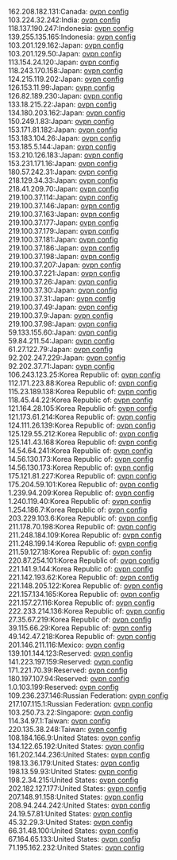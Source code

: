 162.208.182.131:Canada: [ovpn config](vpn/162_208_182_131.ovpn)  
103.224.32.242:India: [ovpn config](vpn/103_224_32_242.ovpn)  
118.137.190.247:Indonesia: [ovpn config](vpn/118_137_190_247.ovpn)  
139.255.135.165:Indonesia: [ovpn config](vpn/139_255_135_165.ovpn)  
103.201.129.162:Japan: [ovpn config](vpn/103_201_129_162.ovpn)  
103.201.129.50:Japan: [ovpn config](vpn/103_201_129_50.ovpn)  
113.154.24.120:Japan: [ovpn config](vpn/113_154_24_120.ovpn)  
118.243.170.158:Japan: [ovpn config](vpn/118_243_170_158.ovpn)  
124.215.119.202:Japan: [ovpn config](vpn/124_215_119_202.ovpn)  
126.153.11.99:Japan: [ovpn config](vpn/126_153_11_99.ovpn)  
126.82.189.230:Japan: [ovpn config](vpn/126_82_189_230.ovpn)  
133.18.215.22:Japan: [ovpn config](vpn/133_18_215_22.ovpn)  
134.180.203.162:Japan: [ovpn config](vpn/134_180_203_162.ovpn)  
150.249.1.83:Japan: [ovpn config](vpn/150_249_1_83.ovpn)  
153.171.81.182:Japan: [ovpn config](vpn/153_171_81_182.ovpn)  
153.183.104.26:Japan: [ovpn config](vpn/153_183_104_26.ovpn)  
153.185.5.144:Japan: [ovpn config](vpn/153_185_5_144.ovpn)  
153.210.126.183:Japan: [ovpn config](vpn/153_210_126_183.ovpn)  
153.231.171.16:Japan: [ovpn config](vpn/153_231_171_16.ovpn)  
180.57.242.31:Japan: [ovpn config](vpn/180_57_242_31.ovpn)  
218.129.34.33:Japan: [ovpn config](vpn/218_129_34_33.ovpn)  
218.41.209.70:Japan: [ovpn config](vpn/218_41_209_70.ovpn)  
219.100.37.114:Japan: [ovpn config](vpn/219_100_37_114.ovpn)  
219.100.37.146:Japan: [ovpn config](vpn/219_100_37_146.ovpn)  
219.100.37.163:Japan: [ovpn config](vpn/219_100_37_163.ovpn)  
219.100.37.177:Japan: [ovpn config](vpn/219_100_37_177.ovpn)  
219.100.37.179:Japan: [ovpn config](vpn/219_100_37_179.ovpn)  
219.100.37.181:Japan: [ovpn config](vpn/219_100_37_181.ovpn)  
219.100.37.186:Japan: [ovpn config](vpn/219_100_37_186.ovpn)  
219.100.37.198:Japan: [ovpn config](vpn/219_100_37_198.ovpn)  
219.100.37.207:Japan: [ovpn config](vpn/219_100_37_207.ovpn)  
219.100.37.221:Japan: [ovpn config](vpn/219_100_37_221.ovpn)  
219.100.37.26:Japan: [ovpn config](vpn/219_100_37_26.ovpn)  
219.100.37.30:Japan: [ovpn config](vpn/219_100_37_30.ovpn)  
219.100.37.31:Japan: [ovpn config](vpn/219_100_37_31.ovpn)  
219.100.37.49:Japan: [ovpn config](vpn/219_100_37_49.ovpn)  
219.100.37.9:Japan: [ovpn config](vpn/219_100_37_9.ovpn)  
219.100.37.98:Japan: [ovpn config](vpn/219_100_37_98.ovpn)  
59.133.155.60:Japan: [ovpn config](vpn/59_133_155_60.ovpn)  
59.84.211.54:Japan: [ovpn config](vpn/59_84_211_54.ovpn)  
61.27.122.79:Japan: [ovpn config](vpn/61_27_122_79.ovpn)  
92.202.247.229:Japan: [ovpn config](vpn/92_202_247_229.ovpn)  
92.202.37.71:Japan: [ovpn config](vpn/92_202_37_71.ovpn)  
106.243.123.25:Korea Republic of: [ovpn config](vpn/106_243_123_25.ovpn)  
112.171.223.88:Korea Republic of: [ovpn config](vpn/112_171_223_88.ovpn)  
115.23.189.138:Korea Republic of: [ovpn config](vpn/115_23_189_138.ovpn)  
118.45.44.22:Korea Republic of: [ovpn config](vpn/118_45_44_22.ovpn)  
121.164.28.105:Korea Republic of: [ovpn config](vpn/121_164_28_105.ovpn)  
121.173.61.214:Korea Republic of: [ovpn config](vpn/121_173_61_214.ovpn)  
124.111.26.139:Korea Republic of: [ovpn config](vpn/124_111_26_139.ovpn)  
125.129.55.212:Korea Republic of: [ovpn config](vpn/125_129_55_212.ovpn)  
125.141.43.168:Korea Republic of: [ovpn config](vpn/125_141_43_168.ovpn)  
14.54.64.241:Korea Republic of: [ovpn config](vpn/14_54_64_241.ovpn)  
14.56.130.173:Korea Republic of: [ovpn config](vpn/14_56_130_173.ovpn)  
14.56.130.173:Korea Republic of: [ovpn config](vpn/14_56_130_173.ovpn)  
175.121.81.227:Korea Republic of: [ovpn config](vpn/175_121_81_227.ovpn)  
175.204.59.101:Korea Republic of: [ovpn config](vpn/175_204_59_101.ovpn)  
1.239.94.209:Korea Republic of: [ovpn config](vpn/1_239_94_209.ovpn)  
1.240.119.40:Korea Republic of: [ovpn config](vpn/1_240_119_40.ovpn)  
1.254.186.7:Korea Republic of: [ovpn config](vpn/1_254_186_7.ovpn)  
203.229.103.6:Korea Republic of: [ovpn config](vpn/203_229_103_6.ovpn)  
211.178.70.198:Korea Republic of: [ovpn config](vpn/211_178_70_198.ovpn)  
211.248.184.109:Korea Republic of: [ovpn config](vpn/211_248_184_109.ovpn)  
211.248.199.14:Korea Republic of: [ovpn config](vpn/211_248_199_14.ovpn)  
211.59.127.18:Korea Republic of: [ovpn config](vpn/211_59_127_18.ovpn)  
220.87.254.101:Korea Republic of: [ovpn config](vpn/220_87_254_101.ovpn)  
221.141.9.144:Korea Republic of: [ovpn config](vpn/221_141_9_144.ovpn)  
221.142.193.62:Korea Republic of: [ovpn config](vpn/221_142_193_62.ovpn)  
221.148.205.122:Korea Republic of: [ovpn config](vpn/221_148_205_122.ovpn)  
221.157.134.165:Korea Republic of: [ovpn config](vpn/221_157_134_165.ovpn)  
221.157.27.116:Korea Republic of: [ovpn config](vpn/221_157_27_116.ovpn)  
222.233.214.136:Korea Republic of: [ovpn config](vpn/222_233_214_136.ovpn)  
27.35.67.219:Korea Republic of: [ovpn config](vpn/27_35_67_219.ovpn)  
39.115.66.29:Korea Republic of: [ovpn config](vpn/39_115_66_29.ovpn)  
49.142.47.218:Korea Republic of: [ovpn config](vpn/49_142_47_218.ovpn)  
201.146.211.116:Mexico: [ovpn config](vpn/201_146_211_116.ovpn)  
139.101.144.123:Reserved: [ovpn config](vpn/139_101_144_123.ovpn)  
141.223.197.159:Reserved: [ovpn config](vpn/141_223_197_159.ovpn)  
171.221.70.39:Reserved: [ovpn config](vpn/171_221_70_39.ovpn)  
180.197.107.94:Reserved: [ovpn config](vpn/180_197_107_94.ovpn)  
1.0.103.199:Reserved: [ovpn config](vpn/1_0_103_199.ovpn)  
109.236.237.146:Russian Federation: [ovpn config](vpn/109_236_237_146.ovpn)  
217.107.115.1:Russian Federation: [ovpn config](vpn/217_107_115_1.ovpn)  
103.250.73.22:Singapore: [ovpn config](vpn/103_250_73_22.ovpn)  
114.34.97.1:Taiwan: [ovpn config](vpn/114_34_97_1.ovpn)  
220.135.38.248:Taiwan: [ovpn config](vpn/220_135_38_248.ovpn)  
108.184.166.9:United States: [ovpn config](vpn/108_184_166_9.ovpn)  
134.122.65.192:United States: [ovpn config](vpn/134_122_65_192.ovpn)  
161.202.144.236:United States: [ovpn config](vpn/161_202_144_236.ovpn)  
198.13.36.179:United States: [ovpn config](vpn/198_13_36_179.ovpn)  
198.13.59.93:United States: [ovpn config](vpn/198_13_59_93.ovpn)  
198.2.34.215:United States: [ovpn config](vpn/198_2_34_215.ovpn)  
202.182.127.177:United States: [ovpn config](vpn/202_182_127_177.ovpn)  
207.148.91.158:United States: [ovpn config](vpn/207_148_91_158.ovpn)  
208.94.244.242:United States: [ovpn config](vpn/208_94_244_242.ovpn)  
24.19.57.81:United States: [ovpn config](vpn/24_19_57_81.ovpn)  
45.32.29.3:United States: [ovpn config](vpn/45_32_29_3.ovpn)  
66.31.48.100:United States: [ovpn config](vpn/66_31_48_100.ovpn)  
67.164.65.133:United States: [ovpn config](vpn/67_164_65_133.ovpn)  
71.195.162.232:United States: [ovpn config](vpn/71_195_162_232.ovpn)  
